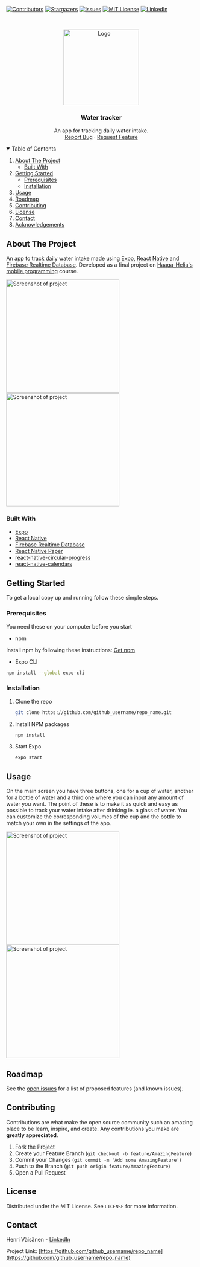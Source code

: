 <!--
*** Thanks for checking out the Best-README-Template. If you have a suggestion
*** that would make this better, please fork the repo and create a pull request
*** or simply open an issue with the tag "enhancement".
*** Thanks again! Now go create something AMAZING! :D
***
***
***
*** To avoid retyping too much info. Do a search and replace for the following:
*** github_username, repo_name, twitter_handle, email, project_title, project_description
-->



<!-- PROJECT SHIELDS -->
<!--
*** I'm using markdown "reference style" links for readability.
*** Reference links are enclosed in brackets [ ] instead of parentheses ( ).
*** See the bottom of this document for the declaration of the reference variables
*** for contributors-url, forks-url, etc. This is an optional, concise syntax you may use.
*** https://www.markdownguide.org/basic-syntax/#reference-style-links
-->
[![Contributors][contributors-shield]][contributors-url]
[![Stargazers][stars-shield]][stars-url]
[![Issues][issues-shield]][issues-url]
[![MIT License][license-shield]][license-url]
[![LinkedIn][linkedin-shield]][linkedin-url]



<!-- PROJECT LOGO -->
<br />
<p align="center">
  <a href="https://github.com/henettaja/water-tracker/">
    <img src="assets/logo.png" alt="Logo" width="200" height="200">
  </a>

  <h3 align="center">Water tracker</h3>

  <p align="center">
    An app for tracking daily water intake.
    <br />
    <a href="https://github.com/henettaja/water-tracker/issues">Report Bug</a>
    ·
    <a href="https://github.com/henettaja/water-tracker/issues">Request Feature</a>
  </p>
</p>



<!-- TABLE OF CONTENTS -->
<details open="open">
  <summary>Table of Contents</summary>
  <ol>
    <li>
      <a href="#about-the-project">About The Project</a>
      <ul>
        <li><a href="#built-with">Built With</a></li>
      </ul>
    </li>
    <li>
      <a href="#getting-started">Getting Started</a>
      <ul>
        <li><a href="#prerequisites">Prerequisites</a></li>
        <li><a href="#installation">Installation</a></li>
      </ul>
    </li>
    <li><a href="#usage">Usage</a></li>
    <li><a href="#roadmap">Roadmap</a></li>
    <li><a href="#contributing">Contributing</a></li>
    <li><a href="#license">License</a></li>
    <li><a href="#contact">Contact</a></li>
    <li><a href="#acknowledgements">Acknowledgements</a></li>
  </ol>
</details>



<!-- ABOUT THE PROJECT -->
## About The Project

An app to track daily water intake made using [Expo](https://expo.io/), [React Native](https://reactnative.dev/) and [Firebase Realtime Database](https://firebase.google.com/docs/database). Developed as a final project on [Haaga-Helia's](https://www.haaga-helia.fi/fi) [mobile programming](https://opinto-opas.haaga-helia.fi/course_unit/SWD4TN021) course.

<img src="./assets/Screenshot_20201215-225828.jpg" width="300" alt="Screenshot of project"/>   <img src="./assets/Screenshot_20201215-225728.jpg" width="300" alt="Screenshot of project"/>


### Built With

* [Expo](https://expo.io/)
* [React Native](https://reactnative.dev/)
* [Firebase Realtime Database](https://firebase.google.com/docs/database)
* [React Native Paper](https://callstack.github.io/react-native-paper/)
* [react-native-circular-progress](https://github.com/bartgryszko/react-native-circular-progress)
* [react-native-calendars](https://github.com/wix/react-native-calendars)


<!-- GETTING STARTED -->
## Getting Started

To get a local copy up and running follow these simple steps.

### Prerequisites

You need these on your computer before you start
* npm

Install npm by following these instructions: [Get npm](https://www.npmjs.com/get-npm)

* Expo CLI
```sh
npm install --global expo-cli
```

### Installation

1. Clone the repo
   ```sh
   git clone https://github.com/github_username/repo_name.git
   ```
2. Install NPM packages
   ```sh
   npm install
   ```
3. Start Expo
   ```sh
   expo start
   ```



<!-- USAGE EXAMPLES -->
## Usage

On the main screen you have three buttons, one for a cup of water, another for a bottle of water and a third one where you can input any amount of water you want. The point of these is to make it as quick and easy as possible to track your water intake after drinking ie. a glass of water. You can customize the corresponding volumes of the cup and the bottle to match your own in the settings of the app.

<img src="./assets/Screenshot_20201215-225821.jpg" width="300" alt="Screenshot of project"/>   <img src="./assets/Screenshot_20201215-225744.jpg" width="300" alt="Screenshot of project"/>


<!-- ROADMAP -->
## Roadmap

See the [open issues](https://github.com/henettaja/water-tracker/issues) for a list of proposed features (and known issues).


<!-- CONTRIBUTING -->
## Contributing

Contributions are what make the open source community such an amazing place to be learn, inspire, and create. Any contributions you make are **greatly appreciated**.

1. Fork the Project
2. Create your Feature Branch (`git checkout -b feature/AmazingFeature`)
3. Commit your Changes (`git commit -m 'Add some AmazingFeature'`)
4. Push to the Branch (`git push origin feature/AmazingFeature`)
5. Open a Pull Request



<!-- LICENSE -->
## License

Distributed under the MIT License. See `LICENSE` for more information.



<!-- CONTACT -->
## Contact

Henri Väisänen - [LinkedIn](https://www.linkedin.com/in/henrivaisanen/)

Project Link: [https://github.com/github_username/repo_name](https://github.com/github_username/repo_name)


<!-- MARKDOWN LINKS & IMAGES -->
<!-- https://www.markdownguide.org/basic-syntax/#reference-style-links -->
[contributors-shield]: https://img.shields.io/github/contributors/henettaja/water-tracker.svg?style=for-the-badge
[contributors-url]: https://github.com/henettaja/water-tracker/graphs/contributors
[stars-shield]: https://img.shields.io/github/stars/henettaja/water-tracker.svg?style=for-the-badge
[stars-url]: https://github.com/henettaja/water-tracker/stargazers
[issues-shield]: https://img.shields.io/github/issues/henettaja/water-tracker.svg?style=for-the-badge
[issues-url]: https://github.com/henettaja/water-tracker/issues
[license-shield]: https://img.shields.io/github/license/henettaja/water-tracker.svg?style=for-the-badge
[license-url]: https://github.com/henettaja/water-tracker/blob/main/LICENSE
[linkedin-shield]: https://img.shields.io/badge/-LinkedIn-black.svg?style=for-the-badge&logo=linkedin&colorB=555
[linkedin-url]: linkedin.com/in/henrivaisanen/
